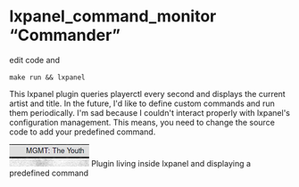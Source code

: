 # lxpanel_command_monitor  “Commander”

edit code and

```
make run && lxpanel
```

This lxpanel plugin queries playerctl every second and displays the current artist and title. In the future, I'd like to define custom commands and run them periodically. I'm sad because I couldn't interact properly with lxpanel's configuration management. This means, you need to change the source code to add your predefined command.


![Plugin living inside lxpanel and displaying a predefined command](plugin_image.png)
Plugin living inside lxpanel and displaying a predefined command

